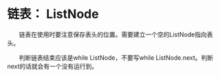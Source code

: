# 链表： ListNode

&#160; &#160; &#160; &#160;链表在使用时要注意保存表头的位置。需要建立一个空的ListNode指向表头。

&#160; &#160; &#160; &#160;判断链表结束应该是while ListNode，不要写while ListNode.next。判断next的话就会有一个没有运行到。